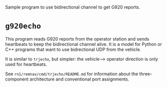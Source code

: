 Sample program to use bidirectional channel to get G920 reports.

# ```g920echo```

This program reads G920 reports from the operator station and sends
heartbeats to keep the bidirectional channel alive.  It is a model for
Python or C++ programs that want to use bidrectional UDP from the
vehicle.

It is similar to ```trjecho```, but simpler: the vehicle-->
operator direction is only used for heartbeats.

See ```rn1/remnav/cmd/trjecho/README.md``` for information about the
three-component architecture and conventional port assignments.
